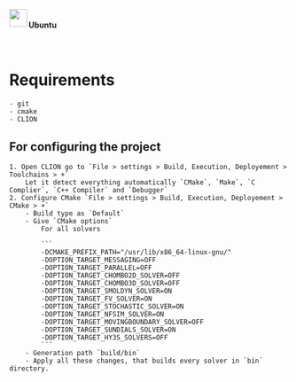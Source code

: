 <img align="left" width="32px" id="linux" src="https://raw.githubusercontent.com/virtualcell/vcell-solvers/readme_instructions/asserts/ubuntu.png">
<h4>Ubuntu</h4>
<br style="clear:both"/>

# Requirements

    - git 
    - cmake
    - CLION

## For configuring the project

    1. Open CLION go to `File > settings > Build, Execution, Deployement > Toolchains > +`  
        Let it detect everything automatically `CMake`, `Make`, `C Complier`, `C++ Compiler` and `Debugger`
    2. Configure CMake `File > settings > Build, Execution, Deployement > CMake > +`
        - Build type as `Default`
        - Give `CMake options`
            For all solvers

            ```
            -DCMAKE_PREFIX_PATH="/usr/lib/x86_64-linux-gnu/"
            -DOPTION_TARGET_MESSAGING=OFF
            -DOPTION_TARGET_PARALLEL=OFF
            -DOPTION_TARGET_CHOMBO2D_SOLVER=OFF
            -DOPTION_TARGET_CHOMBO3D_SOLVER=OFF
            -DOPTION_TARGET_SMOLDYN_SOLVER=ON
            -DOPTION_TARGET_FV_SOLVER=ON
            -DOPTION_TARGET_STOCHASTIC_SOLVER=ON
            -DOPTION_TARGET_NFSIM_SOLVER=ON
            -DOPTION_TARGET_MOVINGBOUNDARY_SOLVER=OFF
            -DOPTION_TARGET_SUNDIALS_SOLVER=ON
            -DOPTION_TARGET_HY3S_SOLVERS=OFF
            ```
        - Generation path `build/bin`
        - Apply all these changes, that builds every solver in `bin` directory.
